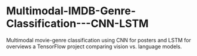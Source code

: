 # Multimodal-IMDB-Genre-Classification---CNN-LSTM
Multimodal movie-genre classification using CNN for posters and LSTM for overviews  a TensorFlow project comparing vision vs. language models.
